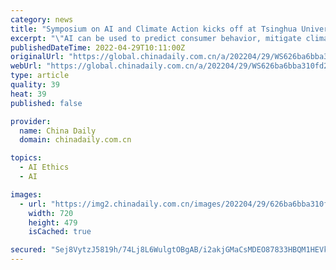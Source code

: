 ```yaml
---
category: news
title: "Symposium on AI and Climate Action kicks off at Tsinghua University"
excerpt: "\"AI can be used to predict consumer behavior, mitigate climate change with smart grids, and achieve better payment for infrastructure,\" he said. Wendell Wallach, I-AIIG academic member and Carnegie-Uehiro fellow with the Carnegie Council for Ethics in ..."
publishedDateTime: 2022-04-29T10:11:00Z
originalUrl: "https://global.chinadaily.com.cn/a/202204/29/WS626ba6bba310fd2b29e5a361.html"
webUrl: "https://global.chinadaily.com.cn/a/202204/29/WS626ba6bba310fd2b29e5a361.html"
type: article
quality: 39
heat: 39
published: false

provider:
  name: China Daily
  domain: chinadaily.com.cn

topics:
  - AI Ethics
  - AI

images:
  - url: "https://img2.chinadaily.com.cn/images/202204/29/626ba6bba310fd2bec867636.png"
    width: 720
    height: 479
    isCached: true

secured: "Sej8VytzJ5819h/74Lj8L6WulgtOBgAB/i2akjGMaCsMDEO87833HBQM1HEVkN37wlsgfwY8Ka5Hm+EW/wu2IRF/zQcnLtO82COoSSbdfVriK/ccI1VFmGp7WdUjcD1O/ezwGznpckvs1MykmFh1JDcwcobxiAddJi3Q+LM42vHN5In/bFmKVi+s/a5GZF9m8k3lx8iNDZFw4uhQcJyjimJ0GQmtyDeCqJCRYvfDvBRs1HAad43dU7/HwzNVM/ctVwb9CGLHJy1F08HatwPqkWS9fxnP9optlVwfMQbIzu1Afc538X/XVK4DQuFBX3s2vvfaIAG9502RwogqwW2jat2s+JUdkgbNF4vlEzR7GTM=;HuM6jGag6VWa38+hFiUEJw=="
---
```


